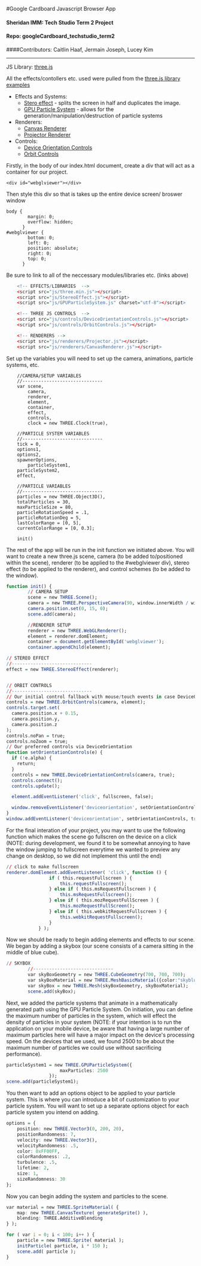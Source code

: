 #Google Cardboard Javascript Browser App
#### Sheridan IMM: Tech Studio Term 2 Project
#### Repo: googleCardboard_techstudio_term2

####Contributors: Caitlin Haaf, Jermain Joseph, Lucey Kim
******

JS Library: [three.js](https://github.com/mrdoob/three.js/)

All the effects/contollers etc. used were pulled from the [three.js library examples](https://github.com/mrdoob/three.js/tree/master/examples)  
* Effects and Systems: 
  + [Stero effect](https://github.com/mrdoob/three.js/blob/master/examples/webgl_effects_stereo.html) - splits the screen in half and duplicates the image.
  + [GPU Particle System](https://github.com/mrdoob/three.js/blob/master/examples/webgl_gpu_particle_system.html) - allows for the generation/manipulation/destruction of particle systems
* Renderers:
  + [Canvas Renderer](https://github.com/mrdoob/three.js/blob/master/examples/js/renderers/CanvasRenderer.js)
  + [Projector Renderer](https://github.com/mrdoob/three.js/blob/master/examples/js/renderers/Projector.js)
* Controls:
  + [Device Orientation Controls](https://github.com/mrdoob/three.js/blob/master/examples/js/controls/DeviceOrientationControls.js)
  + [Orbit Controls](https://github.com/mrdoob/three.js/blob/master/examples/js/controls/OrbitControls.js)

Firstly, in the body of our index.html document, create a div that will act as a container for our project.
```{r}
<div id="webglviewer"></div>
```
Then style this div so that is takes up the entire device screen/ broswer window 
```{r}
body {
        margin: 0;
        overflow: hidden;
      }
#webglviewer {
        bottom: 0;
        left: 0;
        position: absolute;
        right: 0;
        top: 0;
      }	
```
Be sure to link to all of the neccessary modules/libraries etc. (links above)
```r
    <!-- EFFECTS/LIBRARIES  -->
    <script src="js/three.min.js"></script>
    <script src="js/StereoEffect.js"></script>
    <script src="js/GPUParticleSystem.js" charset="utf-8"></script>

    <!-- THREE JS CONTROLS  -->
    <script src="js/controls/DeviceOrientationControls.js"></script>
    <script src="js/controls/OrbitControls.js"></script>

    <!-- RENDERERS -->
    <script src="js/renderers/Projector.js"></script>
    <script src="js/renderers/CanvasRenderer.js"></script>
```

Set up the variables you will need to set up the camera, animations, particle systems, etc.
```{r}
    //CAMERA/SETUP VARIABLES
    //------------------------------
    var scene,
        camera,
        renderer,
        element,
        container,
        effect,
        controls,
        clock = new THREE.Clock(true),

    //PARTICLE SYSTEM VARIABLES
    //------------------------------
    tick = 0,
    options1,
    options2,
    spawnerOptions,
		particleSystem1,
    particleSystem2,
    effect,

    //PARTICLE VARIABLES
    //------------------------------
    particles = new THREE.Object3D(),
    totalParticles = 30,
    maxParticleSize = 80,
    particleRotationSpeed = .1,
    particleRotationDeg = 5,
    lastColorRange = [0, 5],
    currentColorRange = [0, 0.3];
    
    init()
```
The rest of the app will be run in the init function we initiated above. You will want to create a new three.js scene, camera (to be added to/positioned within the scene), renderer (to be applied to the #webglviewer div), stereo effect (to be applied to the renderer), and control schemes (to be added to the window).
```r
function init() {
        // CAMERA SETUP
        scene = new THREE.Scene();
        camera = new THREE.PerspectiveCamera(90, window.innerWidth / window.innerHeight, 0.001, 700);
        camera.position.set(0, 15, 0);
        scene.add(camera);

        //RENDERER SETUP
        renderer = new THREE.WebGLRenderer();
        element = renderer.domElement;
        container = document.getElementById('webglviewer');
        container.appendChild(element);

// STEREO EFFECT
//------------------------------
effect = new THREE.StereoEffect(renderer);


// ORBIT CONTROLS
//------------------------------
// Our initial control fallback with mouse/touch events in case DeviceOrientation is not enabled
controls = new THREE.OrbitControls(camera, element);
controls.target.set(
  camera.position.x + 0.15,
  camera.position.y,
  camera.position.z
);
controls.noPan = true;
controls.noZoom = true;
// Our preferred controls via DeviceOrientation
function setOrientationControls(e) {
  if (!e.alpha) {
    return;
  }
  controls = new THREE.DeviceOrientationControls(camera, true);
  controls.connect();
  controls.update();

  element.addEventListener('click', fullscreen, false);

  window.removeEventListener('deviceorientation', setOrientationControls, true);
}
window.addEventListener('deviceorientation', setOrientationControls, true);
```
For the final interation of your project, you may want to use the following function which makes the scene go fullscren on the device on a click (NOTE: during development, we found it to be somewhat annoying to have the window jumping to fullscreen everytime we wanted to preview any change on desktop, so we did not implement this until the end)
```r
// click to make fullscreen
renderer.domElement.addEventListener( 'click', function () {
				if ( this.requestFullscreen ) {
					this.requestFullscreen();
				} else if ( this.msRequestFullscreen ) {
					this.msRequestFullscreen();
				} else if ( this.mozRequestFullScreen ) {
					this.mozRequestFullScreen();
				} else if ( this.webkitRequestFullscreen ) {
					this.webkitRequestFullscreen();
				}
			} );
```


Now we should be ready to begin adding elements and effects to our scene.  
We began by adding a skybox (our scene consists of a camera sitting in the middle of blue cube).
```r
// SKYBOX
        //------------------------------
        var skyBoxGeometry = new THREE.CubeGeometry(700, 700, 700);
        var skyBoxMaterial = new THREE.MeshBasicMaterial({color:"skyblue", side:THREE.BackSide});
        var skyBox = new THREE.Mesh(skyBoxGeometry, skyBoxMaterial);
        scene.add(skyBox);
```

Next, we added the particle systems that animate in a mathematically generated path using the GPU Particle System. On initiation, you can define the maximum number of particles in the system, which will effect the density of particles in your system (NOTE: if your intention is to run the application on your mobile device, be aware that having a large number of maximum particles here will have a major impact on the device's processing speed. On the devices that we used, we found 2500 to be about the maximum number of particles we could use without sacrificing performance).
```r
particleSystem1 = new THREE.GPUParticleSystem({
					maxParticles: 2500
				});
scene.add(particleSystem1);
```
You then want to add an options object to be applied to your particle system. This is where you can introduce a bit of customization to your particle system. You will want to set up a separate options object for each particle system you intend on adding.
```r
options = {
	position: new THREE.Vector3(0, 200, 20),
	positionRandomness: 7,
	velocity: new THREE.Vector3(),
	velocityRandomness: .5,
	color: 0xFF00FF,
	colorRandomness: .2,
	turbulence: .5,
	lifetime: 2,
	size: 1,
	sizeRandomness: 30
};

```

Now you can begin adding the system and particles to the scene.
```r
var material = new THREE.SpriteMaterial( {
	map: new THREE.CanvasTexture( generateSprite() ),
	blending: THREE.AdditiveBlending
} );

for ( var i = 0; i < 100; i++ ) {
	particle = new THREE.Sprite( material );
	initParticle( particle, i * 150 );
	scene.add( particle );
}
```
